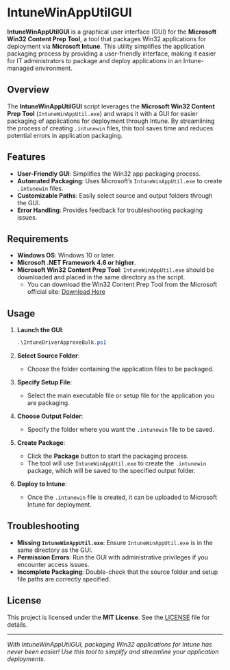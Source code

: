 # IntuneWinAppUtilGUI

**IntuneWinAppUtilGUI** is a graphical user interface (GUI) for the **Microsoft Win32 Content Prep Tool**, a tool that packages Win32 applications for deployment via **Microsoft Intune**. This utility simplifies the application packaging process by providing a user-friendly interface, making it easier for IT administrators to package and deploy applications in an Intune-managed environment.

## Overview

The **IntuneWinAppUtilGUI** script leverages the **Microsoft Win32 Content Prep Tool** (`IntuneWinAppUtil.exe`) and wraps it with a GUI for easier packaging of applications for deployment through Intune. By streamlining the process of creating `.intunewin` files, this tool saves time and reduces potential errors in application packaging.

## Features

- **User-Friendly GUI**: Simplifies the Win32 app packaging process.
- **Automated Packaging**: Uses Microsoft’s `IntuneWinAppUtil.exe` to create `.intunewin` files.
- **Customizable Paths**: Easily select source and output folders through the GUI.
- **Error Handling**: Provides feedback for troubleshooting packaging issues.

## Requirements

- **Windows OS**: Windows 10 or later.
- **Microsoft .NET Framework 4.6 or higher**.
- **Microsoft Win32 Content Prep Tool**: `IntuneWinAppUtil.exe` should be downloaded and placed in the same directory as the script.
  - You can download the Win32 Content Prep Tool from the Microsoft official site: [Download Here](https://learn.microsoft.com/mem/intune/apps/apps-win32-app-management#prepare-the-win32-app-content)


## Usage

1. **Launch the GUI**:

   ```powershell
   .\IntuneDriverApproveBulk.ps1
   ```

2. **Select Source Folder**:
   - Choose the folder containing the application files to be packaged.

3. **Specify Setup File**:
   - Select the main executable file or setup file for the application you are packaging.

4. **Choose Output Folder**:
   - Specify the folder where you want the `.intunewin` file to be saved.

5. **Create Package**:
   - Click the **Package** button to start the packaging process.
   - The tool will use `IntuneWinAppUtil.exe` to create the `.intunewin` package, which will be saved to the specified output folder.

6. **Deploy to Intune**:
   - Once the `.intunewin` file is created, it can be uploaded to Microsoft Intune for deployment.

## Troubleshooting

- **Missing `IntuneWinAppUtil.exe`**: Ensure `IntuneWinAppUtil.exe` is in the same directory as the GUI.
- **Permission Errors**: Run the GUI with administrative privileges if you encounter access issues.
- **Incomplete Packaging**: Double-check that the source folder and setup file paths are correctly specified.

## License

This project is licensed under the **MIT License**. See the [LICENSE](LICENSE) file for details.

---

*With IntuneWinAppUtilGUI, packaging Win32 applications for Intune has never been easier! Use this tool to simplify and streamline your application deployments.*
